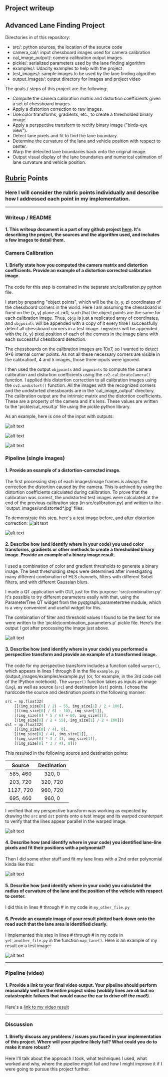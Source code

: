 ## Project writeup

## **Advanced Lane Finding Project**

Directories in of this repository:

- src/: python sources, the location of the source code
- camera_cal/: input chessboard images used for camera calibration
- cal_image_output/: camera calibration output images
- pickle/: serialized parameters used by the lane finding algorithm
- examples/: Udacity examples to help with the project
- test_images/: sample images to be used by the lane finding algorithm
- output_images/: output directory for images and project video

The goals / steps of this project are the following:

* Compute the camera calibration matrix and distortion coefficients given a set of chessboard images.
* Apply a distortion correction to raw images.
* Use color transforms, gradients, etc., to create a thresholded binary image.
* Apply a perspective transform to rectify binary image ("birds-eye view").
* Detect lane pixels and fit to find the lane boundary.
* Determine the curvature of the lane and vehicle position with respect to center.
* Warp the detected lane boundaries back onto the original image.
* Output visual display of the lane boundaries and numerical estimation of lane curvature and vehicle position.

[//]: # "Image References"

[imagec1]: ./camera_cal/calibration2.jpg "Input"
[imagec2]: ./cal_image_output/calibration2.jpg "Detected corners"
[imagec3]: ./cal_image_output/undistorted_calibration2.jpg "Correctly undistorted image"
[image2]: ./test_images/test1.jpg "Before correction"
[image2post]: ./output_images/undistorted_test1.jpg "After correction"
[image3]: ./output_images/combined_test1.jpg "Binary Example"
[image4]: ./examples/warped_straight_lines.jpg "Warp Example"
[image5]: ./examples/color_fit_lines.jpg "Fit Visual"
[image6]: ./examples/example_output.jpg "Output"
[video1]: ./project_video.mp4 "Video"

## [Rubric](https://review.udacity.com/#!/rubrics/571/view) Points

### Here I will consider the rubric points individually and describe how I addressed each point in my implementation.  

---

### Writeup / README

#### 1. This writeup document is a part of my github project  [here](http://github.com/danthe42/CarND-Advanced-Lane-Lines/blob/master/writeup.md). It's describing the project, the sources and the algorithm used, and includes a few images to detail them.

### Camera Calibration

#### 1. Briefly state how you computed the camera matrix and distortion coefficients. Provide an example of a distortion corrected calibration image.

The code for this step is contained in the separate src/calibration.py python file.

I start by preparing "object points", which will be the (x, y, z) coordinates of the chessboard corners in the world. Here I am assuming the chessboard is fixed on the (x, y) plane at z=0, such that the object points are the same for each calibration image.  Thus, `objp` is just a replicated array of coordinates, and `objpoints` will be appended with a copy of it every time I successfully detect all chessboard corners in a test image.  `imgpoints` will be appended with the (x, y) pixel position of each of the corners in the image plane with each successful chessboard detection.  

The chessboards on the calibration images are 10x7, so I wanted to detect 9*6 internal corner points. As not all these necessary corners are visible in the calibration1, 4 and 5 images, those three inputs were ignored.   

I then used the output `objpoints` and `imgpoints` to compute the camera calibration and distortion coefficients using the `cv2.calibrateCamera()` function.  I applied this distortion correction to all calibration images using the `cv2.undistort()` function. All the images with the recognized corners and the undistorted chessboards are in the 'cal_image_output' directory. The calibration output are the intrinsic matrix and the distortion coefficients. These are a property of the camera and it's lens. These values are written to the 'pickle/cal_result.p' file using the pickle python library.

As an example, here is one of the input with outputs: 

![alt text][imagec1]

![alt text][imagec2]

![alt text][imagec3]

### Pipeline (single images)

#### 1. Provide an example of a distortion-corrected image.

The first processing step of each images/image frames is always the correction the distortion caused by the camera. This is achived by using the distortion coefficients calculated during calibration. To prove that the calibration was correct, the undistorted test images were calculated at the end of the previous calibration step (in src/calibration.py) and written to the 'output_images/undistorted*.jpg' files.

To demonstrate this step, here's a test image before, and after distortion correction:
![alt text][image2]

![alt text][image2post]

#### 2. Describe how (and identify where in your code) you used color transforms, gradients or other methods to create a thresholded binary image.  Provide an example of a binary image result.

I used a combination of color and gradient thresholds to generate a binary image. The best thresholding steps were determined after investigating many different combination of HLS channels, filters with different Sobel filters, and with different Gaussian blurs. 

I made a QT application with GUI, just for this purpose: 'src/combination.py'. It's possible to try different parameters easily with that, using the ParameterTree QT widget from the pyqtgraph.parametertree module, which is a very convenient and useful widget for this.

The combination of filter and threshold values I found to be the best for me were written to the 'pickle\combination_parameters.p' pickle file. Here's the output I got after processing the image just above.  

![alt text][image3]

#### 3. Describe how (and identify where in your code) you performed a perspective transform and provide an example of a transformed image.

The code for my perspective transform includes a function called `warper()`, which appears in lines 1 through 8 in the file `example.py` (output_images/examples/example.py) (or, for example, in the 3rd code cell of the IPython notebook).  The `warper()` function takes as inputs an image (`img`), as well as source (`src`) and destination (`dst`) points.  I chose the hardcode the source and destination points in the following manner:

```python
src = np.float32(
    [[(img_size[0] / 2) - 55, img_size[1] / 2 + 100],
    [((img_size[0] / 6) - 10), img_size[1]],
    [(img_size[0] * 5 / 6) + 60, img_size[1]],
    [(img_size[0] / 2 + 55), img_size[1] / 2 + 100]])
dst = np.float32(
    [[(img_size[0] / 4), 0],
    [(img_size[0] / 4), img_size[1]],
    [(img_size[0] * 3 / 4), img_size[1]],
    [(img_size[0] * 3 / 4), 0]])
```

This resulted in the following source and destination points:

| Source        | Destination   |
|:-------------:|:-------------:|
| 585, 460      | 320, 0        |
| 203, 720      | 320, 720      |
| 1127, 720     | 960, 720      |
| 695, 460      | 960, 0        |

I verified that my perspective transform was working as expected by drawing the `src` and `dst` points onto a test image and its warped counterpart to verify that the lines appear parallel in the warped image.

![alt text][image4]

#### 4. Describe how (and identify where in your code) you identified lane-line pixels and fit their positions with a polynomial?

Then I did some other stuff and fit my lane lines with a 2nd order polynomial kinda like this:

![alt text][image5]

#### 5. Describe how (and identify where in your code) you calculated the radius of curvature of the lane and the position of the vehicle with respect to center.

I did this in lines # through # in my code in `my_other_file.py`

#### 6. Provide an example image of your result plotted back down onto the road such that the lane area is identified clearly.

I implemented this step in lines # through # in my code in `yet_another_file.py` in the function `map_lane()`.  Here is an example of my result on a test image:

![alt text][image6]

---

### Pipeline (video)

#### 1. Provide a link to your final video output.  Your pipeline should perform reasonably well on the entire project video (wobbly lines are ok but no catastrophic failures that would cause the car to drive off the road!).

Here's a [link to my video result](./project_video.mp4)

---

### Discussion

#### 1. Briefly discuss any problems / issues you faced in your implementation of this project.  Where will your pipeline likely fail?  What could you do to make it more robust?

Here I'll talk about the approach I took, what techniques I used, what worked and why, where the pipeline might fail and how I might improve it if I were going to pursue this project further.  
